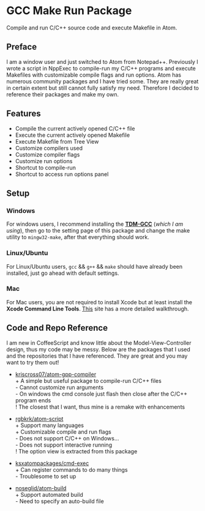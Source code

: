 # GCC Make Run Package

Compile and run C/C++ source code and execute Makefile in Atom.



## Preface

I am a window user and just switched to Atom from Notepad++. Previously I wrote a script in NppExec to compile-run my C/C++ programs and execute Makefiles with customizable compile flags and run options. Atom has numerous community packages and I have tried some. They are really great in certain extent but still cannot fully satisfy my need. Therefore I decided to reference their packages and make my own.



## Features

- Compile the current actively opened C/C++ file
- Execute the current actively opened Makefile
- Execute Makefile from Tree View
- Customize compilers used
- Customize compiler flags
- Customize run options
- Shortcut to compile-run
- Shortcut to access run options panel



## Setup

### Windows
For windows users, I recommend installing the [**TDM-GCC**](http://tdm-gcc.tdragon.net/) (*which I am using*), then go to the setting page of this package and change the make utility to `mingw32-make`, after that everything should work.

### Linux/Ubuntu
For Linux/Ubuntu users, `gcc` && `g++` && `make` should have already been installed, just go ahead with default settings.

### Mac
For Mac users, you are not required to install Xcode but at least install the **Xcode Command Line Tools**. [This](http://railsapps.github.io/xcode-command-line-tools.html) site has a more detailed walkthrough.



## Code and Repo Reference
I am new in CoffeeScript and know little about the Model-View-Controller design, thus my code may be messy. Below are the packages that I used and the repositories that I have referenced. They are great and you may want to try them out!
- [kriscross07/atom-gpp-compiler](https://atom.io/packages/gpp-compiler)  
  \+ A simple but useful package to compile-run C/C++ files  
  \- Cannot customize run arguments  
  \- On windows the cmd console just flash then close after the C/C++ program ends  
  \! The closest that I want, thus mine is a remake with enhancements  

- [rgbkrk/atom-script](https://atom.io/packages/script)  
  \+ Support many languages  
  \+ Customizable compile and run flags  
  \- Does not support C/C++ on Windows...  
  \- Does not support interactive running  
  \! The option view is extracted from this package  

- [ksxatompackages/cmd-exec](https://atom.io/packages/command-executor)  
  \+ Can register commands to do many things  
  \- Troublesome to set up  

- [noseglid/atom-build](https://atom.io/packages/build)  
  \+ Support automated build  
  \- Need to specify an auto-build file  
